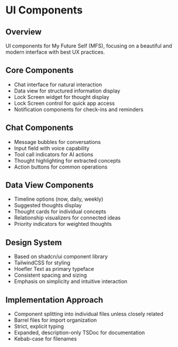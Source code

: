# UI Components

## Overview

UI components for My Future Self (MFS), focusing on a beautiful and modern interface with best UX practices.

## Core Components

-   Chat interface for natural interaction
-   Data view for structured information display
-   Lock Screen widget for thought display
-   Lock Screen control for quick app access
-   Notification components for check-ins and reminders

## Chat Components

-   Message bubbles for conversations
-   Input field with voice capability
-   Tool call indicators for AI actions
-   Thought highlighting for extracted concepts
-   Action buttons for common operations

## Data View Components

-   Timeline options (now, daily, weekly)
-   Suggested thoughts display
-   Thought cards for individual concepts
-   Relationship visualizers for connected ideas
-   Priority indicators for weighted thoughts

## Design System

-   Based on shadcn/ui component library
-   TailwindCSS for styling
-   Hoefler Text as primary typeface
-   Consistent spacing and sizing
-   Emphasis on simplicity and intuitive interaction

## Implementation Approach

-   Component splitting into individual files unless closely related
-   Barrel files for import organization
-   Strict, explicit typing
-   Expanded, description-only TSDoc for documentation
-   Kebab-case for filenames
